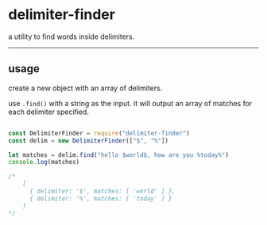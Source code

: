 # delimiter-finder
a utility to find words inside delimiters.

---

## usage
create a new object with an array of delimiters.

use `.find()` with a string as the input.  it will output an array of matches for each delimiter specified.

```javascript

const DelimiterFinder = require("delimiter-finder")
const delim = new DelimiterFinder(["$", "%"])

let matches = delim.find("hello $world$, how are you %today%")
console.log(matches)

/*
	[
	  { delimiter: '$', matches: [ 'world' ] },
	  { delimiter: '%', matches: [ 'today' ] }
	]
*/

````
